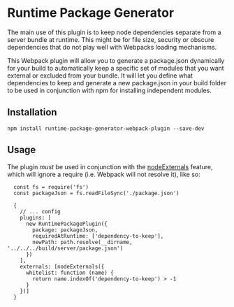 # Runtime Package Generator

The main use of this plugin is to keep node dependencies separate from a server bundle at runtime. This might be for file size, security or obscure dependencies that do not play well with Webpacks loading mechanisms.

This Webpack plugin will allow you to generate a package.json dynamically for your build to automatically keep a specific set of modules that you want external or excluded from your bundle. It will let you define what dependencies to keep and generate a new package.json in your build folder to be used in conjunction with npm for installing independent modules.

## Installation

  ```npm install runtime-package-generator-webpack-plugin --save-dev```

## Usage

The plugin *must* be used in conjunction with the [nodeExternals](https://www.npmjs.com/package/webpack-node-externals) feature, which will ignore a require (i.e. Webpack will not resolve it), like so:

```
  const fs = require('fs')
  const packageJson = fs.readFileSync('./package.json')

  {
    // ... config
    plugins: [
      new RuntimePackagePlugin({
        package: packageJson,
        requiredAtRuntime: ['dependency-to-keep'],
        newPath: path.resolve(__dirname, '../../../build/server/package.json')
      })
    ],
    externals: [nodeExternals({
      whitelist: function (name) {
        return name.indexOf('dependency-to-keep') > -1
      }
    })]
  }
```
